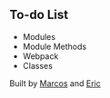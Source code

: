## To-do List

- Modules
- Module Methods
- Webpack
- Classes

Built by [Marcos](https://github.com/DevMFernandes/) and [Eric](https://github.com/eri-b/)
